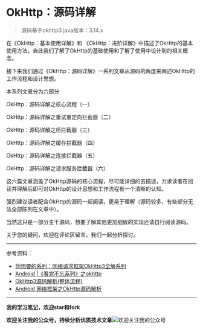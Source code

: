 # OkHttp：源码详解

> 源码基于okhttp3 java版本：3.14.x

在《OkHttp：基本使用详解》和 《OkHttp：进阶详解》中描述了OkHttp的基本使用方法。自此我们了解了OkHttp的基础使用和了解了使用中设计到的相关概念。

接下来我们通过《OkHttp：源码详解》一系列文章从源码的角度来阐述OkHttp的工作流程和设计思想。

本系列文章分为六部分

OkHttp：源码详解之核心流程（一）

OkHttp：源码详解之重试重定向拦截器（二）

OkHttp：源码详解之桥拦截器（三）

OkHttp：源码详解之缓存拦截器（四）

OkHttp：源码详解之连接拦截器（五）

OkHttp：源码详解之请求服务拦截器（六）

这六篇文章涵盖了OkHttp源码的核心流程，尽可能详细的去描述，力求读者在阅读并理解后即可对OkHttp的设计思想和工作流程有一个清晰的认知。

强烈建议读者配合OkHttp的源码一起阅读，更易于理解（源码较多，有些部分无法全部陈列在文章中）。

当然这只是一部分主干源码，想要了解其他更加细致的实现还请自行阅读源码。

关于您的疑问，欢迎在评论区留言，我们一起分析探讨。

---

参考资料：

- [你想要的系列：网络请求框架OkHttp3全解系列](https://juejin.im/post/6873476209737629709/#heading-7)
- [Android |《看完不忘系列》之okhttp](https://juejin.im/post/6856966817844625415)
- [OkHttp3源码解析(整体流程)](https://mp.weixin.qq.com/s/gkIs54E-nT4ZqO21x02x7w)
- [Android 网络框架之OkHttp源码解析](https://juejin.im/post/6873476209737629709/#heading-7)

---

**我的[学习笔记](https://github.com/zhangzhian/LearningNotes)，欢迎star和fork**

**欢迎关注我的公众号，持续分析优质技术文章**![欢迎关注我的公众号](https://img-blog.csdnimg.cn/20190906092641631.jpg?x-oss-process=image/watermark,type_ZmFuZ3poZW5naGVpdGk,shadow_10,text_aHR0cHM6Ly9ibG9nLmNzZG4ubmV0L2JhaWR1XzMyMjM3NzE5,size_16,color_FFFFFF,t_70)